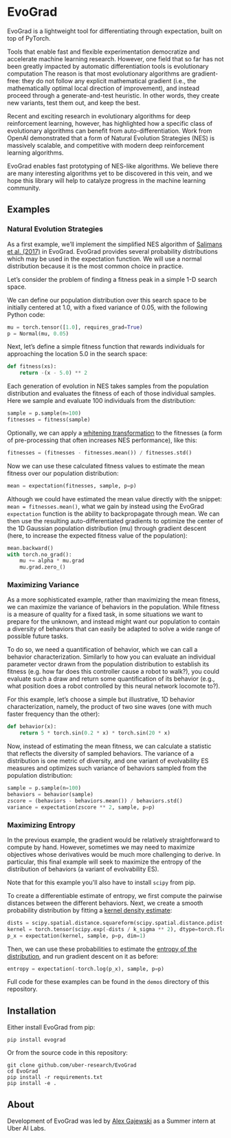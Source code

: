 # EvoGrad

EvoGrad is a lightweight tool for differentiating through expectation,
built on top of PyTorch.

Tools that enable fast and flexible experimentation democratize and accelerate machine learning research.
However, one field that so far has not been greatly impacted by automatic differentiation tools is evolutionary computation
The reason is that most evolutionary algorithms are gradient-free:
they do not follow any explicit mathematical gradient (i.e., the mathematically optimal local direction of improvement), and instead proceed through a generate-and-test heuristic.
In other words, they create new variants, test them out, and keep the best.

Recent and exciting research in evolutionary algorithms for deep reinforcement learning, however, has highlighted how a specific class of evolutionary algorithms can benefit from auto-differentiation.
Work from OpenAI demonstrated that a form of Natural Evolution Strategies (NES) is massively scalable, and competitive with modern deep reinforcement learning algorithms.

EvoGrad enables fast prototyping of NES-like algorithms.
We believe there are many interesting algorithms yet to be discovered in this vein, and we hope this library will help to catalyze progress in the machine learning community.

## Examples
### Natural Evolution Strategies
As a first example, we’ll implement the simplified NES algorithm of [Salimans et al. (2017)](https://openai.com/blog/evolution-strategies/) in EvoGrad.
EvoGrad provides several probability distributions which may be used in the expectation function.
We will use a normal distribution because it is the most common choice in practice.

Let’s consider the problem of finding a fitness peak in a simple 1-D search space.

We can define our population distribution over this search space to be initially centered at 1.0, with a fixed variance of 0.05, with the following Python code:

```python
mu = torch.tensor([1.0], requires_grad=True)
p = Normal(mu, 0.05)
```

Next, let’s define a simple fitness function that rewards individuals for approaching the location 5.0 in the search space:

```python
def fitness(xs):
	return -(x - 5.0) ** 2
```

Each generation of evolution in NES takes samples from the population distribution and evaluates the fitness of each of those individual samples. Here we sample and evaluate 100 individuals from the distribution:

```python
sample = p.sample(n=100)
fitnesses = fitness(sample)
```

Optionally, we can apply a [whitening transformation](https://en.wikipedia.org/wiki/Whitening_transformation) to the fitnesses (a form of pre-processing that often increases NES performance), like this:

```python
fitnesses = (fitnesses - fitnesses.mean()) / fitnesses.std()
```

Now we can use these calculated fitness values to estimate the mean fitness over our population distribution:

```python
mean = expectation(fitnesses, sample, p=p)
```

Although we could have estimated the mean value directly with the snippet:
`mean = fitnesses.mean()`, what we gain by instead using the EvoGrad `expectation` function is the ability to backpropagate through mean.
We can then use the resulting auto-differentiated gradients to optimize the center of the 1D Gaussian population distribution (mu) through gradient descent (here, to increase the expected fitness value of the population):

```python
mean.backward()
with torch.no_grad():
	mu += alpha * mu.grad
	mu.grad.zero_()
```

### Maximizing Variance
As a more sophisticated example, rather than maximizing the mean fitness, we can maximize the variance of behaviors in the population.
While fitness is a measure of quality for a fixed task, in some situations we want to prepare for the unknown, and instead might want our population to contain a diversity of behaviors that can easily be adapted to solve a wide range of possible future tasks.

To do so, we need a quantification of behavior, which we can call a behavior characterization. Similarly to how you can evaluate an individual parameter vector drawn from the population distribution to establish its fitness (e.g. how far does this controller cause a robot to walk?), you could evaluate such a draw and return some quantification of its behavior (e.g., what position does a robot controlled by this neural network locomote to?).

For this example, let’s choose a simple but illustrative, 1D behavior characterization, namely, the product of two sine waves (one with much faster frequency than the other):

```python
def behavior(x):
	return 5 * torch.sin(0.2 * x) * torch.sin(20 * x)
```

Now, instead of estimating the mean fitness, we can calculate a statistic that reflects the diversity of sampled behaviors. The variance of a distribution is one metric of diversity, and one variant of evolvability ES measures and optimizes such variance of behaviors sampled from the population distribution:

```python
sample = p.sample(n=100)
behaviors = behavior(sample)
zscore = (behaviors - behaviors.mean()) / behaviors.std()
variance = expectation(zscore ** 2, sample, p=p)
```

### Maximizing Entropy
In the previous example, the gradient would be relatively straightforward to compute by hand.
However, sometimes we may need to maximize objectives whose derivatives would be much more challenging to derive.
In particular, this final example will seek to maximize the entropy of the distribution of behaviors (a variant of evolvability ES).

Note that for this example you'll also have to install `scipy` from pip.

To create a differentiable estimate of entropy, we first compute the pairwise distances between the different behaviors.
Next, we create a smooth probability distribution by fitting a [kernel density estimate](https://en.wikipedia.org/wiki/Kernel_density_estimation):

```python
dists = scipy.spatial.distance.squareform(scipy.spatial.distance.pdist(behaviors, "sqeuclidean"))
kernel = torch.tensor(scipy.exp(-dists / k_sigma ** 2), dtype=torch.float32)
p_x = expectation(kernel, sample, p=p, dim=1)
```

Then, we can use these probabilities to estimate the [entropy of the distribution](https://en.wikipedia.org/wiki/Entropy_(information_theory)), and run gradient descent on it as before:

```python
entropy = expectation(-torch.log(p_x), sample, p=p)
```

Full code for these examples can be found in the `demos` directory of
this repository.

## Installation
Either install EvoGrad from pip:
```
pip install evograd
```
Or from the source code in this repository:
```
git clone github.com/uber-research/EvoGrad
cd EvoGrad
pip install -r requirements.txt
pip install -e .
```


## About

Development of EvoGrad was led by [Alex Gajewski](https://github.com/agajews) as a Summer intern at Uber AI Labs.
